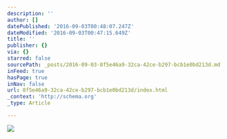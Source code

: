 ```yaml
---
description: ''
author: []
datePublished: '2016-09-03T00:48:07.247Z'
dateModified: '2016-09-03T00:47:15.649Z'
title: ''
publisher: {}
via: {}
starred: false
sourcePath: _posts/2016-09-03-8f5e46a9-32ca-42ce-b297-bcb1e0bd213d.md
inFeed: true
hasPage: true
inNav: false
url: 8f5e46a9-32ca-42ce-b297-bcb1e0bd213d/index.html
_context: 'http://schema.org'
_type: Article

---
```

![](https://the-grid-user-content.s3-us-west-2.amazonaws.com/87ad1ba0-058d-4af8-81ef-e982a35bb6b0.jpg)